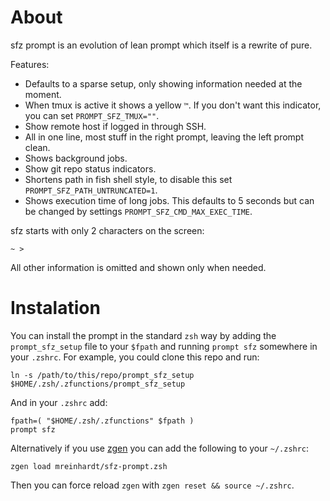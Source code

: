 About
=====

sfz prompt is an evolution of lean prompt which itself is a rewrite of pure.

Features:

* Defaults to a sparse setup, only showing information needed at the moment.
* When tmux is active it shows a yellow `™`. If you don't want this indicator,
you can set `PROMPT_SFZ_TMUX=""`.
* Show remote host if logged in through SSH.
* All in one line, most stuff in the right prompt, leaving the left prompt clean.
* Shows background jobs.
* Show git repo status indicators.
* Shortens path in fish shell style, to disable this set
`PROMPT_SFZ_PATH_UNTRUNCATED=1`.
* Shows execution time of long jobs. This defaults to 5 seconds but can be
changed by settings `PROMPT_SFZ_CMD_MAX_EXEC_TIME`.

sfz starts with only 2 characters on the screen:

```
~ >
```

All other information is omitted and shown only when needed.

Instalation
===========

You can install the prompt in the standard `zsh` way by adding the
`prompt_sfz_setup` file to your `$fpath` and running `prompt sfz` somewhere in
your `.zshrc`. For example, you could clone this repo and run:

```
ln -s /path/to/this/repo/prompt_sfz_setup $HOME/.zsh/.zfunctions/prompt_sfz_setup
```

And in your `.zshrc` add:

```
fpath=( "$HOME/.zsh/.zfunctions" $fpath )
prompt sfz
```

Alternatively if you use [zgen](https://github.com/tarjoilija/zgen) you can add
the following to your `~/.zshrc`:

```
zgen load mreinhardt/sfz-prompt.zsh
```

Then you can force reload `zgen` with `zgen reset && source ~/.zshrc`.
